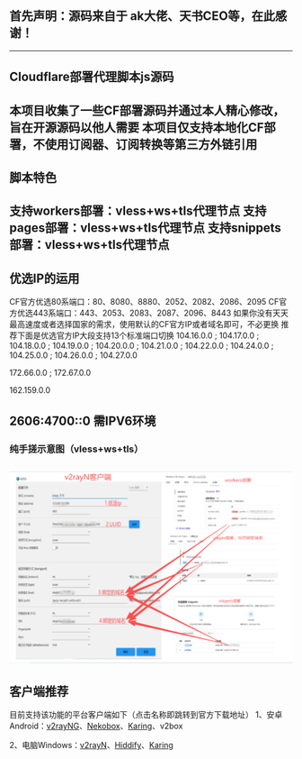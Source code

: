 ## 首先声明：源码来自于 ak大佬、天书CEO等，在此感谢！
-------------------------------------------------------------
## Cloudflare部署代理脚本js源码
本项目收集了一些CF部署源码并通过本人精心修改，旨在开源源码以他人需要
本项目仅支持本地化CF部署，不使用订阅器、订阅转换等第三方外链引用
-------------------------------------------------------------
## 脚本特色
支持workers部署：vless+ws+tls代理节点
支持pages部署：vless+ws+tls代理节点
支持snippets部署：vless+ws+tls代理节点
-------------------------------------------------------------
## 优选IP的运用
CF官方优选80系端口：80、8080、8880、2052、2082、2086、2095
CF官方优选443系端口：443、2053、2083、2087、2096、8443
如果你没有天天最高速度或者选择国家的需求，使用默认的CF官方IP或者域名即可，不必更换
推荐下面是优选官方IP大段支持13个标准端口切换
104.16.0.0 ; 104.17.0.0 ; 104.18.0.0 ; 104.19.0.0 ; 104.20.0.0 ; 104.21.0.0 ; 104.22.0.0 ; 104.24.0.0 ; 104.25.0.0 ; 104.26.0.0 ; 104.27.0.0 

172.66.0.0 ; 172.67.0.0

162.159.0.0

2606:4700::0 需IPV6环境
-------------------------------------------------------------
### 纯手搓示意图（vless+ws+tls）<br>
   ![这是图片](/image/手搓.png "vless")<br>
------------------------------------------------------------- 
## 客户端推荐
目前支持该功能的平台客户端如下（点击名称即跳转到官方下载地址）
1、安卓Android：[v2rayNG](https://github.com/2dust/v2rayNG/tags)、[Nekobox](https://github.com/starifly/NekoBoxForAndroid/releases)、[Karing](https://github.com/KaringX/karing/tags)、v2box

2、电脑Windows：[v2rayN](https://github.com/2dust/v2rayN/tags)、[Hiddify](https://github.com/hiddify/hiddify-next/tags)、[Karing](https://github.com/KaringX/karing/tags)

